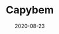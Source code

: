 ---
layout: project
title: "Capybem"
category: Projetos
date: 2020-08-23
categoria: mobile
tag: Aplicativo Mobile
icone: phone
link: "https://www.behance.net/gallery/109241647/Capybem"
# resumo: "Desafio para a construção de um aplicativo mobile"
---